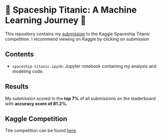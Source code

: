 # 🚀 Spaceship Titanic: A Machine Learning Journey 🚢

This repository contains my [submission](https://www.kaggle.com/code/kacperrabczewski/spaceship-titanic-a-machine-learning-journey "Original submission") to the Kaggle Spaceship Titanic competition. I recommend viewing on Kaggle by clicking on *submission*

## Contents

- `spaceship-titanic.ipynb`: Jupyter notebook containing my analysis and modeling code.

## Results

My submission scored in the **top 7%** of all submissions on the leaderboard with **accuracy score of 81.2%**.

## Kaggle Competition

The competition can be found [here](https://www.kaggle.com/competitions/spaceship-titanic "Competition").
